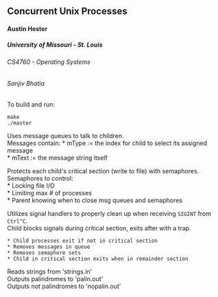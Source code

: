 ## Concurrent Unix Processes

#### Austin Hester  
##### University of Missouri - St. Louis  
###### CS4760 - Operating Systems 
###### Sanjiv Bhatia  

To build and run:  
```  
make  
./master  
```

Uses message queues to talk to children.  
Messages contain:
	* mType := the index for child to select its assigned message  
	* mText := the message string itself

Protects each child's critical section (write to file) with semaphores.  
Semaphores to control:  
	* Locking file I/O  
	* Limiting max # of processes   
	* Parent knowing when to close msg queues and semaphores  

Utilizes signal handlers to properly clean up when receiving `SIGINT` from `Ctrl^C`.  
Child blocks signals during critical section, exits after with a trap.  

	* Child processes exit if not in critical section  
	* Removes messages in queue  
	* Removes semaphore sets  
	* Child in critical section exits when in remainder section  

Reads strings from 'strings.in'  
Outputs palindromes to 'palin.out'  
Outputs not palindromes to 'nopalin.out'  

